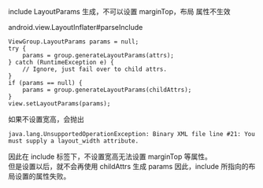 include LayoutParams 生成，不可以设置 marginTop，布局 属性不生效


android.view.LayoutInflater#parseInclude

    ViewGroup.LayoutParams params = null;
    try {
        params = group.generateLayoutParams(attrs);
    } catch (RuntimeException e) {
        // Ignore, just fail over to child attrs.
    }
    if (params == null) {
        params = group.generateLayoutParams(childAttrs);
    }
    view.setLayoutParams(params);
    
    
如果不设置宽高，会抛出

    java.lang.UnsupportedOperationException: Binary XML file line #21: You must supply a layout_width attribute.

因此在 include 标签下，不设置宽高无法设置 marginTop 等属性。  
但是设置以后，就不会再使用 childAttrs 生成 params 因此，include 所指向的布局设置的属性失败。